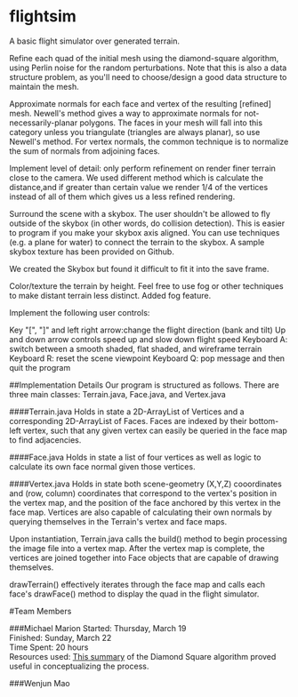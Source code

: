 # flightsim
A basic flight simulator over generated terrain.

Refine each quad of the initial mesh using the diamond-square algorithm, using Perlin noise for the random perturbations. Note that this is also a data structure problem, as you'll need to choose/design a good data structure to maintain the mesh.

Approximate normals for each face and vertex of the resulting [refined] mesh. Newell's method gives a way to approximate normals for not-necessarily-planar polygons. The faces in your mesh will fall into this category unless you triangulate (triangles are always planar), so use Newell's method. For vertex normals, the common technique is to normalize the sum of normals from adjoining faces.

Implement level of detail: only perform refinement on render finer terrain close to the camera. 
We used different method which is calculate the distance,and if greater than certain value we render 1/4 of the vertices instead of all of them which gives us a less refined rendering.

Surround the scene with a skybox. The user shouldn't be allowed to fly outside of the skybox (in other words, do collision detection). This is easier to program if you make your skybox axis aligned. You can use techniques (e.g. a plane for water) to connect the terrain to the skybox. A sample skybox texture has been provided on Github.

We created the Skybox but found it difficult to fit it into the save frame.

Color/texture the terrain by height. Feel free to use fog or other techniques to make distant terrain less distinct.
Added fog feature.

Implement the following user controls:

Key "[", "]" and left right arrow:change the flight direction (bank and tilt)
Up and down arrow controls speed up and slow down flight speed
Keyboard A: switch between a smooth shaded, flat shaded, and wireframe terrain
Keyboard R: reset the scene viewpoint
Keyboard Q: pop message and then quit the program

##Implementation Details
Our program is structured as follows. There are three main classes: Terrain.java, Face.java, and Vertex.java

####Terrain.java
Holds in state a 2D-ArrayList of Vertices and a corresponding 2D-ArrayList of Faces. Faces are indexed by their bottom-left vertex, such that any given vertex can easily be queried in the face map to find adjacencies.

####Face.java
Holds in state a list of four vertices as well as logic to calculate its own face normal given those vertices. 

####Vertex.java
Holds in state both scene-geometry (X,Y,Z) cooordinates and (row, column) coordinates that correspond to the vertex's position in the vertex map, and the position of the face anchored by this vertex in the face map. Vertices are also capable of calculating their own normals by querying themselves in the Terrain's vertex and face maps.

Upon instantiation, Terrain.java calls the build() method to begin processing the image file into a vertex map. After the vertex map is complete, the vertices are joined together into Face objects that are capable of drawing themselves. 

drawTerrain() effectively iterates through the face map and calls each face's drawFace() method to display the quad in the flight simulator.

#Team Members

###Michael Marion
Started: Thursday, March 19  
Finished: Sunday, March 22  
Time Spent: 20 hours  
Resources used: [This summary](https://code.google.com/p/fractalterraingeneration/wiki/Diamond_Square) of the Diamond Square algorithm proved useful in conceptualizing the process.

###Wenjun Mao
